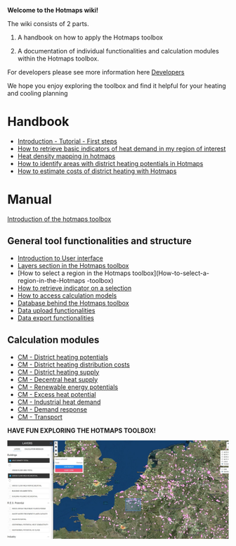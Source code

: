 **Welcome to the Hotmaps wiki!**

The wiki consists of 2 parts.

1) A handbook on how to apply the Hotmaps toolbox

2) A documentation of individual functionalities and calculation modules within the Hotmaps toolbox.

For developers please see more information here [Developers](Developers)

We hope you enjoy exploring the toolbox and find it helpful for your heating and cooling planning


# Handbook
* [Introduction - Tutorial - First steps](Handbook_Introduction)
* [How to retrieve basic indicators of heat demand in my region of interest](Handbook_indicators)
* [Heat density mapping in hotmaps](Handbook_Heat_density_mapping)
* [How to identify areas with district heating potentials in Hotmaps](Handbook_district_heating_potentials)  
* [How to estimate costs of district heating with Hotmaps](tutorial5)  

# Manual
[Introduction of the hotmaps toolbox](Introduction_manual)

## General tool functionalities and structure
* [Introduction to User interface](Hotmaps-Graphical-User-Interface)
* [Layers section in the Hotmaps toolbox](Layer_section)
* [How to select a region in the Hotmaps toolbox](How-to-select-a-region-in-the-Hotmaps -toolbox)
* [How to retrieve indicator on a selection](Indicators_section)
* [How to access calculation models](CM_access)
* [Database behind the Hotmaps toolbox](Database_of_Hotmaps)
* [Data upload functionalities](Data_upload)
* [Data export functionalities](Data_export)

## Calculation modules
* [CM - District heating potentials](CM---District-Heating-Potentials)
* [CM - District heating distribution costs](CM_DH_distribution_costs)
* [CM - District heating supply](CM_DH_supply)
* [CM - Decentral heat supply](CM_decentral_costs)  
* [CM - Renewable energy potentials](CM_renewable_potentials)
* [CM - Excess heat potential](CM_excess_heat)
* [CM - Industrial heat demand](CM_industrial_heat_demand)
* [CM - Demand response](CM_demand_response)
* [CM - Transport](CM_transport)


**HAVE FUN EXPLORING THE HOTMAPS TOOLBOX!**


![](https://github.com/HotMaps/hotmaps_wiki/blob/master/Images/Hotmaps_test.JPG)